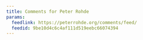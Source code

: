 ```yaml
---
title: Comments for Peter Rohde
params:
  feedlink: https://peterrohde.org/comments/feed/
  feedid: 9be10d4c6c4af111d519eebc66074394
---
```

